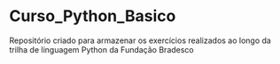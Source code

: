 # Curso_Python_Basico
Repositório criado para armazenar os exercícios realizados ao longo da trilha de linguagem Python da Fundação Bradesco
